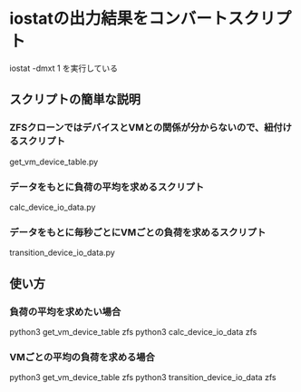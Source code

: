 # iostatの出力結果をコンバートスクリプト
iostat -dmxt 1 を実行している
## スクリプトの簡単な説明
### ZFSクローンではデバイスとVMとの関係が分からないので、紐付けるスクリプト
get_vm_device_table.py
### データをもとに負荷の平均を求めるスクリプト
calc_device_io_data.py
### データをもとに毎秒ごとにVMごとの負荷を求めるスクリプト
transition_device_io_data.py

## 使い方
### 負荷の平均を求めたい場合
python3 get_vm_device_table zfs
python3 calc_device_io_data zfs
### VMごとの平均の負荷を求める場合
python3 get_vm_device_table zfs
python3 transition_device_io_data zfs
